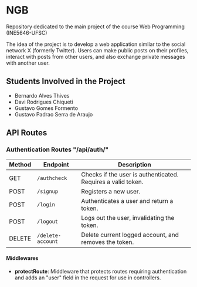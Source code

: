 # NGB

Repository dedicated to the main project of the course Web Programming (INE5646-UFSC)

The idea of the project is to develop a web application similar to the social network X (formerly Twitter). Users can make public posts on their profiles, interact with posts from other users, and also exchange private messages with another user.

## Students Involved in the Project

- Bernardo Alves Thives
- Davi Rodrigues Chiqueti
- Gustavo Gomes Formento
- Gustavo Padrao Serra de Araujo

## API Routes

### Authentication Routes "/api/auth/"

| Method | Endpoint         | Description                                                   |
|--------|------------------|---------------------------------------------------------------|
| GET    | `/authcheck`     | Checks if the user is authenticated. Requires a valid token.  |
| POST   | `/signup`        | Registers a new user.                                         |
| POST   | `/login`         | Authenticates a user and return a token.                      |
| POST   | `/logout`        | Logs out the user, invalidating the token.                    |
| DELETE | `/delete-account`| Delete current logged account, and removes the token.         |

#### Middlewares

- **protectRoute**: Middleware that protects routes requiring authentication and adds an "user" field in the request for use in controllers.
